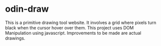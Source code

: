 # odin-draw
This is a primitive drawing tool website. It involves a grid where pixels turn black when the cursor hover over them. This project uses DOM Manipulation using javascript. Improvements to be made are actual drawings.
